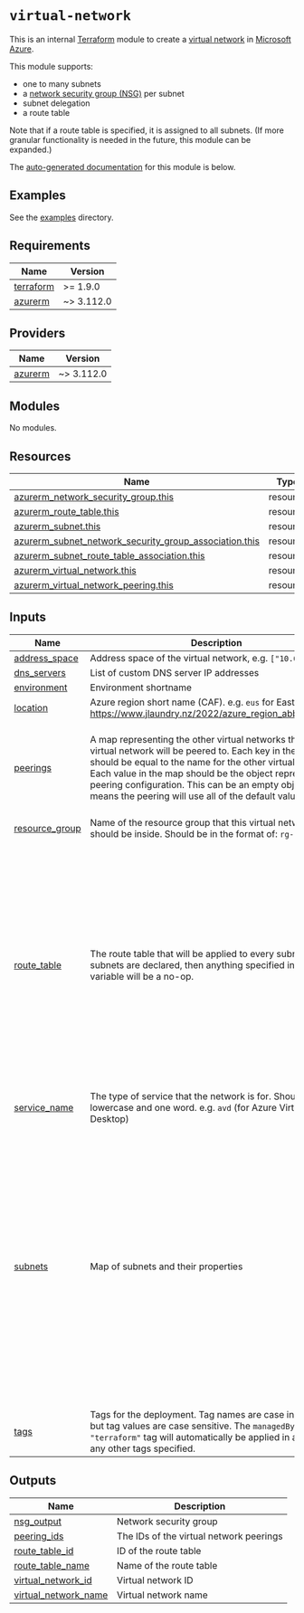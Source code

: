 # `virtual-network`

This is an internal [Terraform](https://www.terraform.io/) module to create a [virtual network](https://learn.microsoft.com/en-us/azure/virtual-network/virtual-networks-overview) in [Microsoft Azure](https://azure.microsoft.com/en-us).

This module supports:

- one to many subnets
- a [network security group (NSG)](https://learn.microsoft.com/en-us/azure/virtual-network/network-security-groups-overview) per subnet
- subnet delegation
- a route table

Note that if a route table is specified, it is assigned to all subnets. (If more granular functionality is needed in the future, this module can be expanded.)

The [auto-generated documentation](https://github.com/terraform-docs/terraform-docs) for this module is below.

## Examples

See the [examples](examples/README.md) directory.

<!-- BEGIN_TF_DOCS -->

## Requirements

| Name                                                                     | Version    |
| ------------------------------------------------------------------------ | ---------- |
| <a name="requirement_terraform"></a> [terraform](#requirement_terraform) | >= 1.9.0   |
| <a name="requirement_azurerm"></a> [azurerm](#requirement_azurerm)       | ~> 3.112.0 |

## Providers

| Name                                                         | Version    |
| ------------------------------------------------------------ | ---------- |
| <a name="provider_azurerm"></a> [azurerm](#provider_azurerm) | ~> 3.112.0 |

## Modules

No modules.

## Resources

| Name                                                                                                                                                                                | Type     |
| ----------------------------------------------------------------------------------------------------------------------------------------------------------------------------------- | -------- |
| [azurerm_network_security_group.this](https://registry.terraform.io/providers/hashicorp/azurerm/latest/docs/resources/network_security_group)                                       | resource |
| [azurerm_route_table.this](https://registry.terraform.io/providers/hashicorp/azurerm/latest/docs/resources/route_table)                                                             | resource |
| [azurerm_subnet.this](https://registry.terraform.io/providers/hashicorp/azurerm/latest/docs/resources/subnet)                                                                       | resource |
| [azurerm_subnet_network_security_group_association.this](https://registry.terraform.io/providers/hashicorp/azurerm/latest/docs/resources/subnet_network_security_group_association) | resource |
| [azurerm_subnet_route_table_association.this](https://registry.terraform.io/providers/hashicorp/azurerm/latest/docs/resources/subnet_route_table_association)                       | resource |
| [azurerm_virtual_network.this](https://registry.terraform.io/providers/hashicorp/azurerm/latest/docs/resources/virtual_network)                                                     | resource |
| [azurerm_virtual_network_peering.this](https://registry.terraform.io/providers/hashicorp/azurerm/latest/docs/resources/virtual_network_peering)                                     | resource |

## Inputs

| Name                                                                        | Description                                                                                                                                                                                                                                                                                                                                           | Type                                                                                                                                                                                                                                                                                                                                                                                                                                                                                                                                                                                                                                                                             | Default | Required |
| --------------------------------------------------------------------------- | ----------------------------------------------------------------------------------------------------------------------------------------------------------------------------------------------------------------------------------------------------------------------------------------------------------------------------------------------------- | -------------------------------------------------------------------------------------------------------------------------------------------------------------------------------------------------------------------------------------------------------------------------------------------------------------------------------------------------------------------------------------------------------------------------------------------------------------------------------------------------------------------------------------------------------------------------------------------------------------------------------------------------------------------------------- | ------- | :------: |
| <a name="input_address_space"></a> [address_space](#input_address_space)    | Address space of the virtual network, e.g. `["10.0.0.0/8"]`                                                                                                                                                                                                                                                                                           | `list(string)`                                                                                                                                                                                                                                                                                                                                                                                                                                                                                                                                                                                                                                                                   | n/a     |   yes    |
| <a name="input_dns_servers"></a> [dns_servers](#input_dns_servers)          | List of custom DNS server IP addresses                                                                                                                                                                                                                                                                                                                | `list(string)`                                                                                                                                                                                                                                                                                                                                                                                                                                                                                                                                                                                                                                                                   | `[]`    |    no    |
| <a name="input_environment"></a> [environment](#input_environment)          | Environment shortname                                                                                                                                                                                                                                                                                                                                 | `string`                                                                                                                                                                                                                                                                                                                                                                                                                                                                                                                                                                                                                                                                         | n/a     |   yes    |
| <a name="input_location"></a> [location](#input_location)                   | Azure region short name (CAF). e.g. `eus` for East US. See: https://www.jlaundry.nz/2022/azure_region_abbreviations/                                                                                                                                                                                                                                  | `string`                                                                                                                                                                                                                                                                                                                                                                                                                                                                                                                                                                                                                                                                         | n/a     |   yes    |
| <a name="input_peerings"></a> [peerings](#input_peerings)                   | A map representing the other virtual networks that this virtual network will be peered to. Each key in the map should be equal to the name for the other virtual network. Each value in the map should be the object representing its peering configuration. This can be an empty object, which means the peering will use all of the default values. | <pre>map(object({<br> allow_virtual_network_access = optional(bool)<br> allow_forwarded_traffic = optional(bool)<br> allow_gateway_transit = optional(bool)<br> use_remote_gateways = optional(bool)<br> }))</pre>                                                                                                                                                                                                                                                                                                                                                                                                                                                               | `{}`    |    no    |
| <a name="input_resource_group"></a> [resource_group](#input_resource_group) | Name of the resource group that this virtual network should be inside. Should be in the format of: `rg-foo`                                                                                                                                                                                                                                           | `string`                                                                                                                                                                                                                                                                                                                                                                                                                                                                                                                                                                                                                                                                         | n/a     |   yes    |
| <a name="input_route_table"></a> [route_table](#input_route_table)          | The route table that will be applied to every subnet. If no subnets are declared, then anything specified in this variable will be a no-op.                                                                                                                                                                                                           | <pre>object({<br> # If not specified, BGP route propagation will be enabled.<br> bgp_route_propagation_enabled = optional(bool)<br> # Map of routes and their properties. If this field is omitted, then the following default route<br> # will be applied:<br> # azure_firewall = {<br> # name = "udr-azfw"<br> # address_prefix = "0.0.0.0/0"<br> # next_hop_type = "VirtualAppliance"<br> # next_hop_in_ip_address = "10.120.0.68"<br> # }<br> routes = optional(map(object({<br> address_prefix = string<br> next_hop_type = string<br> # Only required when using: `next_hop_type = "VirtualAppliance"`<br> next_hop_in_ip_address = optional(string)<br> })))<br> })</pre> | `null`  |    no    |
| <a name="input_service_name"></a> [service_name](#input_service_name)       | The type of service that the network is for. Should be all lowercase and one word. e.g. `avd` (for Azure Virtual Desktop)                                                                                                                                                                                                                             | `string`                                                                                                                                                                                                                                                                                                                                                                                                                                                                                                                                                                                                                                                                         | n/a     |   yes    |
| <a name="input_subnets"></a> [subnets](#input_subnets)                      | Map of subnets and their properties                                                                                                                                                                                                                                                                                                                   | <pre>map(object({<br> address_prefix = string<br> service_endpoints = optional(list(string))<br> private_endpoint_network_policies = optional(string)<br> private_link_service_network_policies_enabled = optional(bool)<br> delegation = optional(object({<br> name = string<br> actions = list(string)<br> }))<br> nsg_rules = optional(list(object({<br> name = string<br> priority = number<br> direction = string<br> access = string<br> protocol = string<br> source_port_range = optional(string)<br> destination_port_range = optional(string)<br> source_address_prefix = optional(string)<br> destination_address_prefix = optional(string)<br> })))<br> }))</pre>    | `{}`    |    no    |
| <a name="input_tags"></a> [tags](#input_tags)                               | Tags for the deployment. Tag names are case insensitive, but tag values are case sensitive. The `managedBy = "terraform"` tag will automatically be applied in addition to any other tags specified.                                                                                                                                                  | `map(string)`                                                                                                                                                                                                                                                                                                                                                                                                                                                                                                                                                                                                                                                                    | `{}`    |    no    |

## Outputs

| Name                                                                                            | Description                             |
| ----------------------------------------------------------------------------------------------- | --------------------------------------- |
| <a name="output_nsg_output"></a> [nsg_output](#output_nsg_output)                               | Network security group                  |
| <a name="output_peering_ids"></a> [peering_ids](#output_peering_ids)                            | The IDs of the virtual network peerings |
| <a name="output_route_table_id"></a> [route_table_id](#output_route_table_id)                   | ID of the route table                   |
| <a name="output_route_table_name"></a> [route_table_name](#output_route_table_name)             | Name of the route table                 |
| <a name="output_virtual_network_id"></a> [virtual_network_id](#output_virtual_network_id)       | Virtual network ID                      |
| <a name="output_virtual_network_name"></a> [virtual_network_name](#output_virtual_network_name) | Virtual network name                    |

<!-- END_TF_DOCS -->
